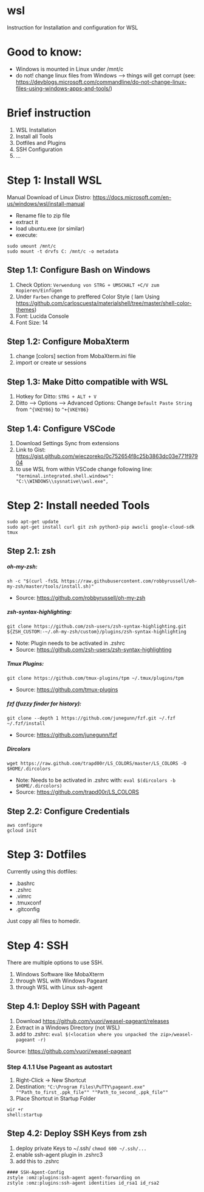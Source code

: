# wsl
Instruction for Installation and configuration for WSL

# Good to know:
- Windows is mounted in Linux under /mnt/c
- do not! change linux files from Windows --> things will get corrupt (see: https://devblogs.microsoft.com/commandline/do-not-change-linux-files-using-windows-apps-and-tools/)

# Brief instruction
 1) WSL Installation
 2) Install all Tools
 3) Dotfiles and Plugins
 4) SSH Configuration
 5) ...


# Step 1: Install WSL

Manual Download of Linux Distro: https://docs.microsoft.com/en-us/windows/wsl/install-manual
- Rename file to zip file
- extract it
- load ubuntu.exe (or similar)
- execute:
```
sudo umount /mnt/c
sudo mount -t drvfs C: /mnt/c -o metadata
```

## Step 1.1: Configure Bash on Windows

  1) Check Option:  `Verwendung von STRG + UMSCHALT +C/V zum Kopieren/Einfügen`
  2) Under `Farben` change to preffered Color Style ( Iam Using https://github.com/carloscuesta/materialshell/tree/master/shell-color-themes)
  3) Font: Lucida Console
  4) Font Size: 14


## Step 1.2: Configure MobaXterm

  1) change [colors] section from MobaXterm.ini file
  2) import or create ur sessions


## Step 1.3: Make Ditto compatible with WSL
  1) Hotkey for Ditto: `STRG + ALT + V`
  2) Ditto --> Options --> Advanced Options:
  Change `Default Paste String` from `^{VKEY86}` to `^+{VKEY86}`

  ## Step 1.4: Configure VSCode
  1) Download Settings Sync from extensions
  2) Link to Gist: https://gist.github.com/wieczoreko/0c752654f8c25b3863dc03e771f97904
  3) to use WSL from within VSCode change following line:
  `"terminal.integrated.shell.windows": "C:\\WINDOWS\\sysnative\\wsl.exe",`



# Step 2: Install needed Tools

```
sudo apt-get update
sudo apt-get install curl git zsh python3-pip awscli google-cloud-sdk tmux

```

## Step 2.1: zsh
##### oh-my-zsh:
`sh -c "$(curl -fsSL https://raw.githubusercontent.com/robbyrussell/oh-my-zsh/master/tools/install.sh)"`
- Source: https://github.com/robbyrussell/oh-my-zsh

##### zsh-syntax-highlighting:
`git clone https://github.com/zsh-users/zsh-syntax-highlighting.git ${ZSH_CUSTOM:-~/.oh-my-zsh/custom}/plugins/zsh-syntax-highlighting`

- Note: Plugin needs to be activated in .zshrc
- Source: https://github.com/zsh-users/zsh-syntax-highlighting

##### Tmux Plugins:
`git clone https://github.com/tmux-plugins/tpm ~/.tmux/plugins/tpm`

- Source: https://github.com/tmux-plugins

##### fzf (fuzzy finder for history):
```
git clone --depth 1 https://github.com/junegunn/fzf.git ~/.fzf
~/.fzf/install
```
- Source: https://github.com/junegunn/fzf

##### Dircolors
```
wget https://raw.github.com/trapd00r/LS_COLORS/master/LS_COLORS -O $HOME/.dircolors
```
- Note: Needs to be activated in .zshrc with: `eval $(dircolors -b $HOME/.dircolors)`
- Source: https://github.com/trapd00r/LS_COLORS


## Step 2.2: Configure Credentials
```
aws configure
gcloud init
```


# Step 3: Dotfiles
Currently using this dotfiles:
- .bashrc
- .zshrc
- .vimrc
- .tmuxconf
- .gitconfig

 Just copy all files to homedir.


# Step 4: SSH

There are multiple options to use SSH.
1) Windows Software like MobaXterm
2) through WSL with Windows Pageant
3) through WSL with Linux ssh-agent


## Step 4.1: Deploy SSH with Pageant

1) Download https://github.com/vuori/weasel-pageant/releases
2) Extract in a Windows Directory (not WSL)
3) add to .zshrc:
`eval $(<location where you unpacked the zip>/weasel-pageant -r)`

Source: https://github.com/vuori/weasel-pageant


### Step 4.1.1 Use Pageant as autostart
1) Right-Click -> New Shortcut
2) Destination:
`"C:\Program Files\PuTTY\pageant.exe" ""Path_to_first_.ppk_file"" ""Path_to_second_.ppk_file"" `
3) Place Shortcut in Startup Folder
```
wir +r
shell:startup
```

## Step 4.2: Deploy SSH Keys from zsh
1) deploy private Keys to ~/.ssh/
`chmod 600 ~/.ssh/... `
2) enable ssh-agent plugin in .zshrc3
3) add this to .zshrc
```
#### SSH-Agent-Config
zstyle :omz:plugins:ssh-agent agent-forwarding on
zstyle :omz:plugins:ssh-agent identities id_rsa1 id_rsa2
```
